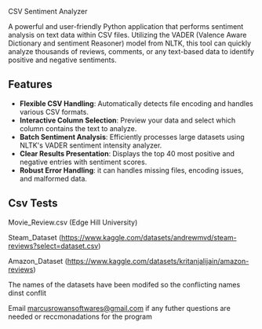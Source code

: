 CSV Sentiment Analyzer

A powerful and user-friendly Python application that performs sentiment analysis on text data within CSV files. Utilizing the VADER (Valence Aware Dictionary and sentiment Reasoner) model from NLTK, this tool can quickly analyze thousands of reviews, comments, or any text-based data to identify positive and negative sentiments.

## Features
- **Flexible CSV Handling**: Automatically detects file encoding and handles various CSV formats.
- **Interactive Column Selection**: Preview your data and select which column contains the text to analyze.
- **Batch Sentiment Analysis**: Efficiently processes large datasets using NLTK's VADER sentiment intensity analyzer.
- **Clear Results Presentation**: Displays the top 40 most positive and negative entries with sentiment scores.
- **Robust Error Handling**: it can handles missing files, encoding issues, and malformed data.


## Csv Tests
Movie_Review.csv (Edge Hill University)

Steam_Dataset (https://www.kaggle.com/datasets/andrewmvd/steam-reviews?select=dataset.csv)

Amazon_Dataset (https://www.kaggle.com/datasets/kritanjalijain/amazon-reviews)

The names of the datasets have been modifed so the conflicting names dinst conflit


  


Email marcusrowansoftwares@gmail.com if any futher questions are needed or reccmonadations for the program
